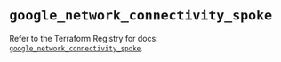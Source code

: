 # `google_network_connectivity_spoke`

Refer to the Terraform Registry for docs: [`google_network_connectivity_spoke`](https://registry.terraform.io/providers/hashicorp/google/6.50.0/docs/resources/network_connectivity_spoke).
